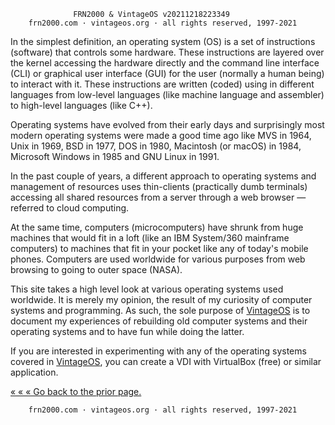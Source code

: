                   FRN2000 & VintageOS v20211218223349
        frn2000.com · vintageos.org · all rights reserved, 1997-2021

In the simplest definition, an operating system (OS) is a set of
instructions (software) that controls some hardware.  These instructions
are layered over the kernel accessing the hardware directly and the
command line interface (CLI) or graphical user interface (GUI) for the
user (normally a human being) to interact with it.  These instructions
are written (coded) using in different languages from low-level
languages (like machine language and assembler) to high-level languages
(like C++).

Operating systems have evolved from their early days and surprisingly
most modern operating systems were made a good time ago like MVS in
1964, Unix in 1969, BSD in 1977, DOS in 1980, Macintosh (or macOS) in
1984, Microsoft Windows in 1985 and GNU Linux in 1991.

In the past couple of years, a different approach to operating systems
and management of resources uses thin-clients (practically dumb
terminals) accessing all shared resources from a server through a web
browser — referred to cloud computing.

At the same time, computers (microcomputers) have shrunk from huge
machines that would fit in a loft (like an IBM System/360 mainframe
computers) to machines that fit in your pocket like any of today's
mobile phones.  Computers are used worldwide for various purposes from
web browsing to going to outer space (NASA).

This site takes a high level look at various operating systems used
worldwide.  It is merely my opinion, the result of my curiosity of
computer systems and programming.  As such, the sole purpose of
[VintageOS](https://vintageos.org/) is to document my experiences of
rebuilding old computer systems and their operating systems and to have
fun while doing the latter.

If you are interested in experimenting with any of the operating systems
covered in [VintageOS](https://vintageos.org/), you can create a VDI
with VirtualBox (free) or similar application.

[« « «  Go back to the prior page.](README.md)

        frn2000.com · vintageos.org · all rights reserved, 1997-2021
